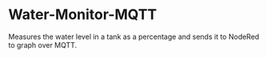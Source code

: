 # Water-Monitor-MQTT
Measures the water level in a tank as a percentage and sends it to NodeRed to graph over MQTT.
